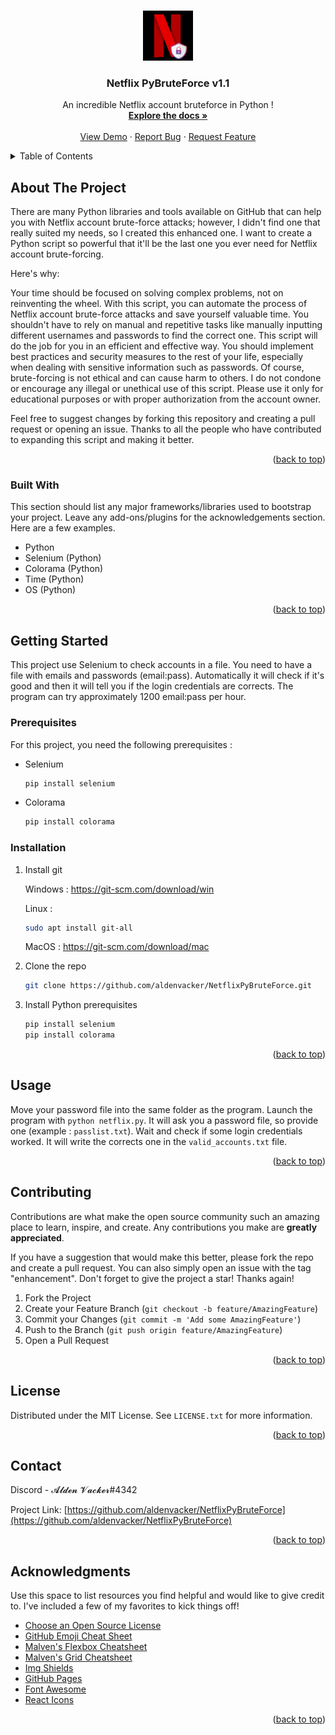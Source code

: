 <!-- Improved compatibility of back to top link: See: https://github.com/othneildrew/Best-README-Template/pull/73 -->
<a name="readme-top"></a>
<!--
*** Thanks for checking out the Best-README-Template. If you have a suggestion
*** that would make this better, please fork the repo and create a pull request
*** or simply open an issue with the tag "enhancement".
*** Don't forget to give the project a star!
*** Thanks again! Now go create something AMAZING! :D
-->



<!-- PROJECT SHIELDS -->
<!--
*** I'm using markdown "reference style" links for readability.
*** Reference links are enclosed in brackets [ ] instead of parentheses ( ).
*** See the bottom of this document for the declaration of the reference variables
*** for contributors-url, forks-url, etc. This is an optional, concise syntax you may use.
*** https://www.markdownguide.org/basic-syntax/#reference-style-links
--



<!-- PROJECT LOGO -->
<br />
<div align="center">
  <a href="https://github.com/aldenvacker/NetflixPyBruteForce">
    <img src="netflixlogo.png" alt="Logo" width="80" height="80">
  </a>

  <h3 align="center">Netflix PyBruteForce v1.1</h3>

  <p align="center">
    An incredible Netflix account bruteforce in Python !
    <br />
    <a href="https://github.com/aldenvacker/NetflixPyBruteForce"><strong>Explore the docs »</strong></a>
    <br />
    <br />
    <a href="https://github.com/aldenvacker/NetflixPyBruteForce">View Demo</a>
    ·
    <a href="https://github.com/aldenvacker/NetflixPyBruteForce/issues">Report Bug</a>
    ·
    <a href="https://github.com/aldenvacker/NetflixPyBruteForce/issues">Request Feature</a>
  </p>
</div>



<!-- TABLE OF CONTENTS -->
<details>
  <summary>Table of Contents</summary>
  <ol>
    <li>
      <a href="#about-the-project">About The Project</a>
      <ul>
        <li><a href="#built-with">Built With</a></li>
      </ul>
    </li>
    <li>
      <a href="#getting-started">Getting Started</a>
      <ul>
        <li><a href="#prerequisites">Prerequisites</a></li>
        <li><a href="#installation">Installation</a></li>
      </ul>
    </li>
    <li><a href="#usage">Usage</a></li>
    <li><a href="#roadmap">Roadmap</a></li>
    <li><a href="#contributing">Contributing</a></li>
    <li><a href="#license">License</a></li>
    <li><a href="#contact">Contact</a></li>
    <li><a href="#acknowledgments">Acknowledgments</a></li>
  </ol>
</details>



<!-- ABOUT THE PROJECT -->
## About The Project


There are many Python libraries and tools available on GitHub that can help you with Netflix account brute-force attacks; however, I didn't find one that really suited my needs, so I created this enhanced one. I want to create a Python script so powerful that it'll be the last one you ever need for Netflix account brute-forcing.

Here's why:

Your time should be focused on solving complex problems, not on reinventing the wheel. With this script, you can automate the process of Netflix account brute-force attacks and save yourself valuable time.
You shouldn't have to rely on manual and repetitive tasks like manually inputting different usernames and passwords to find the correct one. This script will do the job for you in an efficient and effective way.
You should implement best practices and security measures to the rest of your life, especially when dealing with sensitive information such as passwords.
Of course, brute-forcing is not ethical and can cause harm to others. I do not condone or encourage any illegal or unethical use of this script. Please use it only for educational purposes or with proper authorization from the account owner.

Feel free to suggest changes by forking this repository and creating a pull request or opening an issue. Thanks to all the people who have contributed to expanding this script and making it better.

<p align="right">(<a href="#readme-top">back to top</a>)</p>



### Built With

This section should list any major frameworks/libraries used to bootstrap your project. Leave any add-ons/plugins for the acknowledgements section. Here are a few examples.

* Python
* Selenium (Python)
* Colorama (Python)
* Time (Python)
* OS (Python)

<p align="right">(<a href="#readme-top">back to top</a>)</p>



<!-- GETTING STARTED -->
## Getting Started

This project use Selenium to check accounts in a file. You need to have a file with emails and passwords (email:pass). Automatically it will check if it's good and then it will tell you if the login credentials are corrects. The program can try approximately 1200 email:pass per hour.

### Prerequisites

For this project, you need the following prerequisites :
* Selenium
  ```sh
  pip install selenium
  ```
* Colorama
  ```sh
  pip install colorama
  ```

### Installation

1. Install git 

   Windows : https://git-scm.com/download/win
   
   Linux :
   ```sh
   sudo apt install git-all
   ```
   
   MacOS : https://git-scm.com/download/mac
2. Clone the repo
   ```sh
   git clone https://github.com/aldenvacker/NetflixPyBruteForce.git
   ```
3. Install Python prerequisites
   ```sh
   pip install selenium
   pip install colorama
   ```

<p align="right">(<a href="#readme-top">back to top</a>)</p>



<!-- USAGE EXAMPLES -->
## Usage

Move your password file into the same folder as the program. Launch the program with `python netflix.py`. It will ask you a password file, so provide one (example : `passlist.txt`). Wait and check if some login credentials worked. It will write the corrects one in the `valid_accounts.txt` file.


<p align="right">(<a href="#readme-top">back to top</a>)</p>



<!-- CONTRIBUTING -->
## Contributing

Contributions are what make the open source community such an amazing place to learn, inspire, and create. Any contributions you make are **greatly appreciated**.

If you have a suggestion that would make this better, please fork the repo and create a pull request. You can also simply open an issue with the tag "enhancement".
Don't forget to give the project a star! Thanks again!

1. Fork the Project
2. Create your Feature Branch (`git checkout -b feature/AmazingFeature`)
3. Commit your Changes (`git commit -m 'Add some AmazingFeature'`)
4. Push to the Branch (`git push origin feature/AmazingFeature`)
5. Open a Pull Request

<p align="right">(<a href="#readme-top">back to top</a>)</p>



<!-- LICENSE -->
## License

Distributed under the MIT License. See `LICENSE.txt` for more information.

<p align="right">(<a href="#readme-top">back to top</a>)</p>



<!-- CONTACT -->
## Contact

Discord - 𝓐𝓵𝓭𝓮𝓷 𝓥𝓪𝓬𝓴𝓮𝓻#4342

Project Link: [https://github.com/aldenvacker/NetflixPyBruteForce](https://github.com/aldenvacker/NetflixPyBruteForce)

<p align="right">(<a href="#readme-top">back to top</a>)</p>



<!-- ACKNOWLEDGMENTS -->
## Acknowledgments

Use this space to list resources you find helpful and would like to give credit to. I've included a few of my favorites to kick things off!

* [Choose an Open Source License](https://choosealicense.com)
* [GitHub Emoji Cheat Sheet](https://www.webpagefx.com/tools/emoji-cheat-sheet)
* [Malven's Flexbox Cheatsheet](https://flexbox.malven.co/)
* [Malven's Grid Cheatsheet](https://grid.malven.co/)
* [Img Shields](https://shields.io)
* [GitHub Pages](https://pages.github.com)
* [Font Awesome](https://fontawesome.com)
* [React Icons](https://react-icons.github.io/react-icons/search)

<p align="right">(<a href="#readme-top">back to top</a>)</p>



<!-- MARKDOWN LINKS & IMAGES -->
<!-- https://www.markdownguide.org/basic-syntax/#reference-style-links -->
[Next.js]: https://img.shields.io/badge/next.js-000000?style=for-the-badge&logo=nextdotjs&logoColor=white
[Next-url]: https://nextjs.org/
[React.js]: https://img.shields.io/badge/React-20232A?style=for-the-badge&logo=react&logoColor=61DAFB
[React-url]: https://reactjs.org/
[Vue.js]: https://img.shields.io/badge/Vue.js-35495E?style=for-the-badge&logo=vuedotjs&logoColor=4FC08D
[Vue-url]: https://vuejs.org/
[Angular.io]: https://img.shields.io/badge/Angular-DD0031?style=for-the-badge&logo=angular&logoColor=white
[Angular-url]: https://angular.io/
[Svelte.dev]: https://img.shields.io/badge/Svelte-4A4A55?style=for-the-badge&logo=svelte&logoColor=FF3E00
[Svelte-url]: https://svelte.dev/
[Laravel.com]: https://img.shields.io/badge/Laravel-FF2D20?style=for-the-badge&logo=laravel&logoColor=white
[Laravel-url]: https://laravel.com
[Bootstrap.com]: https://img.shields.io/badge/Bootstrap-563D7C?style=for-the-badge&logo=bootstrap&logoColor=white
[Bootstrap-url]: https://getbootstrap.com
[JQuery.com]: https://img.shields.io/badge/jQuery-0769AD?style=for-the-badge&logo=jquery&logoColor=white
[JQuery-url]: https://jquery.com 
